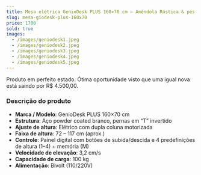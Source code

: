 ```yaml
---
title: Mesa elétrica GenioDesk PLUS 160×70 cm – Amêndola Rústica & pés brancos
slug: mesa-giodesk-plus-160x70
price: 1700
sold: true
images:
  - /images/geniodesk1.jpeg
  - /images/geniodesk2.jpeg
  - /images/geniodesk3.jpeg
  - /images/geniodesk4.jpeg
  - /images/geniodesk5.jpeg
---
```


Produto em perfeito estado. Ótima oportunidade visto que uma igual nova está saindo por R$ 4.500,00.

### Descrição do produto

- **Marca / Modelo**: GenioDesk PLUS 160×70 cm
- **Estrutura**: Aço powder coated branco, pernas em “T” invertido
- **Ajuste de altura**: Elétrico com dupla coluna motorizada
- **Faixa de altura**: 72 – 117 cm (aprox.)
- **Controle**: Painel digital com botões de subida/descida e 4 predefinições de altura (1–4) + memória (M)
- **Velocidade de elevação**: 3,2 cm/s
- **Capacidade de carga**: 100 kg
- **Alimentação**: Bivolt (110/220V)
